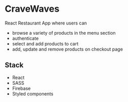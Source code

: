 # CraveWaves

React Restaurant App where users can  

* browse a variety of products in the menu section
* authenticate
* select and add products to cart
* add, update and remove products on checkout page

## Stack

* React
* SASS
* Firebase
* Styled components



